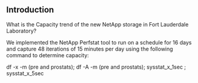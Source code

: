 ## Introduction

What is the Capacity trend of the new NetApp storage in Fort Lauderdale Laboratory?

We implemented the NetApp Perfstat tool to run on a schedule for 16 days and capture 48 iterations of 15 minutes per day using the following command to determine capacity:

df -x -m (pre and prostats); df -A -m (pre and prostats); sysstat_x_1sec ; sysstat_x_5sec

